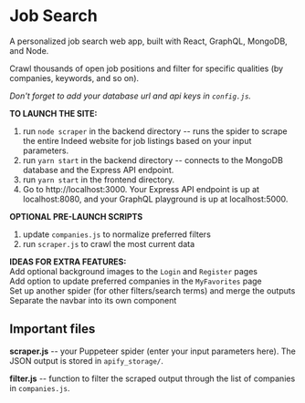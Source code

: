 # Job Search

A personalized job search web app, built with React, GraphQL, MongoDB, and Node.

Crawl thousands of open job positions and filter for specific qualities (by companies, keywords, and so on).

*Don't forget to add your database url and api keys in `config.js`.*

**TO LAUNCH THE SITE:**
1. run `node scraper` in the backend directory -- runs the spider to scrape the entire Indeed website for job listings based on your input parameters.
2. run `yarn start` in the backend directory -- connects to the MongoDB database and the Express API endpoint.
3. run `yarn start` in the frontend directory.
4. Go to http://localhost:3000. Your Express API endpoint is up at localhost:8080, and your GraphQL playground is up at localhost:5000.

**OPTIONAL PRE-LAUNCH SCRIPTS**
1. update `companies.js` to normalize preferred filters
2. run `scraper.js` to crawl the most current data

**IDEAS FOR EXTRA FEATURES:**\
Add optional background images to the `Login` and `Register` pages\
Add option to update preferred companies in the `MyFavorites` page\
Set up another spider (for other filters/search terms) and merge the outputs\
Separate the navbar into its own component

## Important files

**scraper.js** -- your Puppeteer spider (enter your input parameters here). The JSON output is stored in `apify_storage/`.

**filter.js** -- function to filter the scraped output through the list of companies in `companies.js`.

